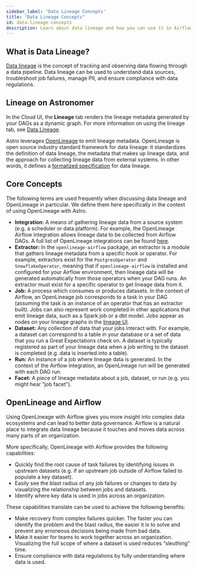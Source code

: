 ```yaml
---
sidebar_label: 'Data Lineage Concepts'
title: "Data Lineage Concepts"
id: data-lineage-concepts
description: Learn about data lineage and how you can use it in Airflow.
---
```


## What is Data Lineage?

[Data lineage](https://en.wikipedia.org/wiki/Data_lineage) is the concept of tracking and observing data flowing through a data pipeline. Data lineage can be used to understand data sources, troubleshoot job failures, manage PII, and ensure compliance with data regulations.

## Lineage on Astronomer

In the Cloud UI, the **Lineage** tab renders the lineage metadata generated by your DAGs as a dynamic graph. For more information on using the lineage tab, see [Data Lineage](data-lineage.md).

Astro leverages [OpenLineage](https://openlineage.io/) to emit lineage metadata. OpenLineage is open source industry standard framework for data lineage: it standardizes the definition of data lineage, the metadata that makes up lineage data, and the approach for collecting lineage data from external systems. In other words, it defines a [formalized specification](https://github.com/OpenLineage/OpenLineage/blob/main/spec/OpenLineage.md) for data lineage.

## Core Concepts

The following terms are used frequently when discussing data lineage and OpenLineage in particular. We define them here specifically in the context of using OpenLineage with Astro.

- **Integration:** A means of gathering lineage data from a source system (e.g. a scheduler or data platform). For example, the OpenLineage Airflow integration allows lineage data to be collected from Airflow DAGs. A full list of OpenLineage integrations can be found [here](https://openlineage.io/integration).
- **Extractor:** In the `openlineage-airflow` package, an extractor is a module that gathers lineage metadata from a specific hook or operator. For example, extractors exist for the `PostgresOperator` and `SnowflakeOperator`, meaning that if `openlineage-airflow` is installed and configured for your Airflow environment, then lineage data will be generated automatically from those operators when your DAG runs. An extractor must exist for a specific operator to get lineage data from it.
- **Job:** A process which consumes or produces datasets. In the context of Airflow, an OpenLineage job corresponds to a task in your DAG (assuming the task is an instance of an operator that has an extractor built). Jobs can also represent work completed in other applications that emit lineage data, such as a Spark job or a dbt model. Jobs appear as nodes on your lineage graphs in the [lineage UI](data-lineage.md).
- **Dataset:** Any collection of data that your jobs interact with. For example, a dataset can correspond to a table in your database or a set of data that you run a Great Expectations check on. A dataset is typically registered as part of your lineage data when a job writing to the dataset is completed (e.g. data is inserted into a table).
- **Run:** An instance of a job where lineage data is generated. In the context of the Airflow integration, an OpenLineage run will be generated with each DAG run.
- **Facet:** A piece of lineage metadata about a job, dataset, or run (e.g. you might hear “job facet”).

## OpenLineage and Airflow

Using OpenLineage with Airflow gives you more insight into complex data ecosystems and can lead to better data governance. Airflow is a natural place to integrate data lineage because it touches and moves data across many parts of an organization.

More specifically, OpenLineage with Airflow provides the following capabilities:

- Quickly find the root cause of task failures by identifying issues in upstream datasets (e.g. if an upstream job outside of Airflow failed to populate a key dataset).
- Easily see the blast radius of any job failures or changes to data by visualizing the relationship between jobs and datasets.
- Identify where key data is used in jobs across an organization.

These capabilities translate can be used to achieve the following benefits:

- Make recovery from complex failures quicker. The faster you can identify the problem and the blast radius, the easier it is to solve and prevent any erroneous decisions being made from bad data.
- Make it easier for teams to work together across an organization. Visualizing the full scope of where a dataset is used reduces “sleuthing” time.
- Ensure compliance with data regulations by fully understanding where data is used.
